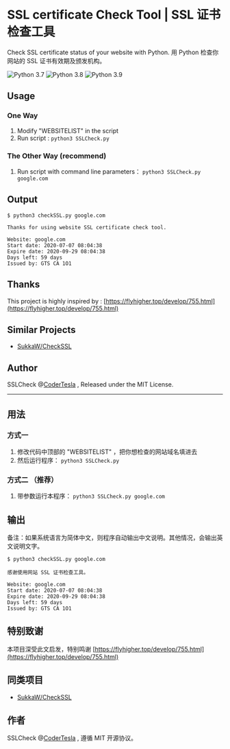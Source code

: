 # SSL certificate Check Tool | SSL 证书检查工具

Check SSL certificate status of your website with Python. 
用 Python 检查你网站的 SSL 证书有效期及颁发机构。

![Python 3.7](https://img.shields.io/badge/python-v3.7-blue) ![Python 3.8](https://img.shields.io/badge/python-v3.8-blue) ![Python 3.9](https://img.shields.io/badge/python-v3.9-blue)



## Usage

### One Way
1. Modify "WEBSITELIST" in the script
2. Run script : ` python3 SSLCheck.py `

### The Other Way (recommend)
1. Run script with command line parameters： `python3 SSLCheck.py google.com`


## Output 

```
$ python3 checkSSL.py google.com

Thanks for using website SSL certificate check tool.

Website: google.com
Start date: 2020-07-07 08:04:38
Expire date: 2020-09-29 08:04:38
Days left: 59 days
Issued by: GTS CA 1O1
```


## Thanks
This project is highly inspired by : [https://flyhigher.top/develop/755.html](https://flyhigher.top/develop/755.html)

## Similar Projects
* [SukkaW/CheckSSL](https://github.com/SukkaW/CheckSSL)

## Author
SSLCheck @[CoderTesla](https://github.com/codertesla) , Released under the MIT License.

---


## 用法


### 方式一
1. 修改代码中顶部的 "WEBSITELIST" ，把你想检查的网站域名填进去
2. 然后运行程序： ` python3 SSLCheck.py `



### 方式二 （推荐）
1. 带参数运行本程序： `python3 SSLCheck.py google.com`



## 输出

备注：如果系统语言为简体中文，则程序自动输出中文说明。其他情况，会输出英文说明文字。

```
$ python3 checkSSL.py google.com

感谢使用网站 SSL 证书检查工具。

Website: google.com
Start date: 2020-07-07 08:04:38
Expire date: 2020-09-29 08:04:38
Days left: 59 days
Issued by: GTS CA 1O1
```

## 特别致谢

本项目深受此文启发，特别鸣谢 
[https://flyhigher.top/develop/755.html](https://flyhigher.top/develop/755.html)


## 同类项目
* [SukkaW/CheckSSL](https://github.com/SukkaW/CheckSSL)

## 作者
SSLCheck @[CoderTesla](https://github.com/codertesla) , 遵循 MIT 开源协议。
